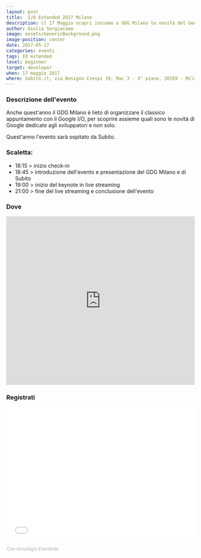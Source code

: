 ```yaml
---
layout: post
title: 	I/O Extended 2017 Milano
description: il 17 Maggio scopri insieme a GDG Milano le novità del Google I/O
author: Giulia Sorgiacomo
image: assets/GenericBackground.png
image-position: center
date: 2017-05-17
categories: eventi
tags: IO extended
level: beginner
target: developer
when: 17 maggio 2017
where: Subito.it, via Benigno Crespi 19, Mac 3 - 3° piano, 20159 - Milano
---
```


### Descrizione dell'evento

Anche quest'anno il GDG Milano è lieto di organizzare il classico appuntamento con il Google I/O, per scoprire assieme quali sono le novità di Google dedicate agli sviluppatori e non solo.

Quest'anno l'evento sarà ospitato da Subito.

### Scaletta:

- 18:15 > inizio check-in
- 18:45 > introduzione dell'evento e presentazione del GDG Milano e di Subito
- 19:00 > inizio del keynote in live streaming
- 21:00 > fine del live streaming e conclusione dell'evento


### Dove

<iframe src="https://www.google.com/maps/embed?pb=!1m18!1m12!1m3!1d22371.64169780204!2d9.167806139550772!3d45.50091430000001!2m3!1f0!2f0!3f0!3m2!1i1024!2i768!4f13.1!3m3!1m2!1s0x4786c0d74a7ae88f%3A0x845e654290e0c9b1!2sSchibsted+Italia+Subito.it!5e0!3m2!1sit!2sit!4v1492771795761" width="100%" height="450" frameborder="0" style="border:0" allowfullscreen></iframe>

### Registrati

<div style="width:100%; text-align:left;"><iframe src="//eventbrite.it/tickets-external?eid=32242994665&ref=etckt" frameborder="0" height="360" width="100%" vspace="0" hspace="0" marginheight="5" marginwidth="5" scrolling="auto" allowtransparency="true"></iframe><div style="font-family:Helvetica, Arial; font-size:12px; padding:10px 0 5px; margin:2px; width:100%; text-align:left;" ><a class="powered-by-eb" style="color: #ADB0B6; text-decoration: none;" target="_blank" href="http://www.eventbrite.it/">Con tecnologia Eventbrite</a></div></div>
